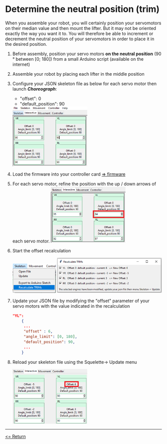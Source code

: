 # Determine the neutral position (trim)

When you assemble your robot, you will certainly position your servomotors on their median value and then mount the lifter. But it may not be oriented exactly the way you want it to.
You will therefore be able to increment or decrement the neutral position of your servomotors in order to place it in the desired position.

1. Before assembly, position your servo motors **on the neutral position** (90 ° between [0; 180]) from a small Arduino script (available on the internet)

2. Assemble your robot by placing each lifter in the middle position

3. Configure your JSON skeleton file as below for each servo motor then launch ***Choreograph***:

    - "offset": 0
    - "default_position": 90

    <img alt="json_init.trim" width="50%" src="./img_doc1_pos_init.png" />  

4. Load the firmware into your controller card [=> firmware](../firmware/desc_firmware.md)

5. For each servo motor, refine the position with the up / down arrows of each servo motor.
    <img alt="change_position.trim" width="50%" src="./img_doc2_pos_revised.png" />

6. Start the offset recalculation

    <div align="center"><img alt="recalculate.menu" width="29%" src="./img_doc3_menu_recalculate.png" />&nbsp;<img alt="recalculed.screen" width="70%" src="./img_doc4_win_recalculate.png" /></div>  

7. Update your JSON file by modifying the "offset" parameter of your servo motors with the value indicated in the recalculation

    ```json
    "YL":
        {
         ...
         "offset" : 6,
         "angle_limit": [0, 180],
         "default_position": 90,
         ...
        }
    ```

8. Reload your skeleton file using the Squelette-> Update menu

    <img alt="updated.trim" width="50%" src="./img_doc5_updated.png" />

---
[<= Return](../../README.md#desc-trim)
